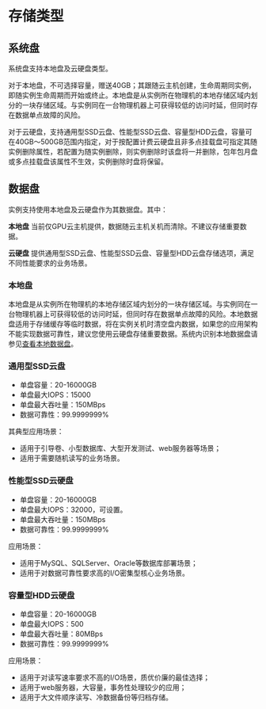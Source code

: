 # 存储类型

## 系统盘

系统盘支持本地盘及云硬盘类型。

对于本地盘，不可选择容量，赠送40GB；其跟随云主机创建，生命周期同实例，即随实例生命周期而开始或终止。本地盘是从实例所在物理机的本地存储区域内划分的一块存储区域。与实例同在一台物理机器上可获得较低的访问时延，但同时存在数据单点故障的风险。

对于云硬盘，支持通用型SSD云盘、性能型SSD云盘、容量型HDD云盘，容量可在40GB～500GB范围内指定，对于按配置计费云硬盘且非多点挂载盘可指定其随实例删除属性，若配置为随实例删除，则实例删除时该盘将一并删除，包年包月盘或多点挂载盘该属性不生效，实例删除时盘将保留。

## 数据盘

实例支持使用本地盘及云硬盘作为其数据盘。其中：

**本地盘** 当前仅GPU云主机提供，数据随云主机关机而清除。不建议存储重要数据。

**云硬盘** 提供通用型SSD云盘、性能型SSD云盘、容量型HDD云盘存储选项，满足不同性能要求的业务场景。

### 本地盘
本地盘是从实例所在物理机的本地存储区域内划分的一块存储区域。与实例同在一台物理机器上可获得较低的访问时延，但同时存在数据单点故障的风险。本地数据盘适用于存储缓存等临时数据，将在实例关机时清空盘内数据，如果您的应用架构不能实现数据可靠性，建议您使用云硬盘存储重要数据。系统内识别本地数据盘请参见[查看本地数据盘](https://docs.jdcloud.com/cn/virtual-machines/identify-local-data-disk)。
### 通用型SSD云盘

* 单盘容量：20-16000GB
* 单盘最大IOPS：15000
* 单盘最大吞吐量：150MBps
* 数据可靠性：99.9999999%

其典型应用场景：

* 适用于引导卷、小型数据库、大型开发测试、web服务器等场景；
* 适用于需要随机读写的业务场景。

### 性能型SSD云硬盘

* 单盘容量：20-16000GB
* 单盘最大IOPS：32000，可设置。
* 单盘最大吞吐量：150MBps
* 数据可靠性：99.9999999%

应用场景：

* 适用于MySQL、SQLServer、Oracle等数据库部署场景；
* 适用于对数据可靠性要求高的I/O密集型核心业务场景。

### 容量型HDD云硬盘

* 单盘容量：20-16000GB
* 单盘最大IOPS：500
* 单盘最大吞吐量：80MBps
* 数据可靠性：99.9999999%

应用场景：

* 适用于对读写速率要求不高的I/O场景，质优价廉的最佳选择；
* 适用于web服务器，大容量，事务性处理较少的应用；
* 适用于大文件顺序读写、冷数据备份等归档存储。


